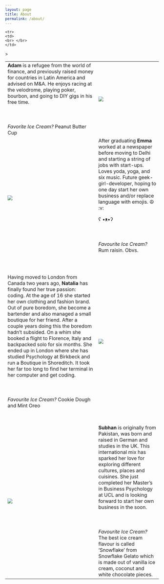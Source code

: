 ```yaml
---
layout: page
title: About
permalink: /about/
---
```


<table id="bio">

  <tr> 
    <td>
      <div class="bioleft">
      <strong>Adam</strong> is a refugee from the world of finance, and previously raised money for countries in Latin America and advised on M&A. He enjoys racing at the velodrome, playing poker, bourbon, and going to DIY gigs in his free time.  
<br></br> <br></br>
<em>Favorite Ice Cream?</em> Peanut Butter Cup
      </div>
     </td>
     <td>
      <img class="biopicright" src="/blog/images/about/adam.jpg"/>
    </td> 
  </tr>
     
    <tr>
    <td>
    <br> </br>
    </td>
</tr>
     
 <tr> 
    <td>
<img class="biopicleft" src="/blog/images/about/emma.jpg"/>
</td>
         <td>
<div class="bioright">
After graduating <strong>Emma</strong> worked at a newspaper before moving to Delhi and starting a string of jobs with start-ups. Loves yoda, yoga, and six music. Future geek-girl-developer, hoping to one day start her own business and/or replace language with emojis. ☮ :v:

ʕ •ᴥ•ʔ
<br></br> <br></br>
<em>Favourite Ice Cream?</em> Rum raisin. Obvs.
</div>
</td>
</tr>>

<tr>
    <td>
    <br> </br>
    </td>
</tr>

<tr>
<td>
<div class="bioleft">
Having moved to London from Canada two years ago, <strong>Natalia</strong> has finally found her true passion: coding. At the age of 16 she started her own clothing and fashion brand. Out of pure boredom, she become a bartender and also managed a small boutique for her friend. After a couple years doing this the boredom hadn’t subsided. On a whim she booked a flight to Florence, Italy and backpacked solo for six months. She ended up in London where she has studied Psychology at Birkbeck and run a Boutique in Shoreditch. It took her far too long to find her terminal in her computer and get coding. <br></br> <br></br>
<em>Favourite Ice Cream?</em> Cookie Dough and Mint Oreo
</div>
</td>
<td>
<img class="biopicright" src="/blog/images/about/Nat.png"/>
</td>
</tr>

<tr>
    <td>
    <br> </br>
    </td>
</tr>

<tr>
    <td>
      <img class="biopicleft" src="/blog/images/about/subhan.jpg"/>
    </td>
    <td>
      <div class="bioright">
      <strong>Subhan</strong> is originally from Pakistan, was born and raised in German and studies in the UK. This international mix has  sparked her love for exploring different cultures, places and cuisines. She just completed her Master’s in Business Psychology at UCL and is looking forward to start her own business in the soon. <br></br> <br></br>
      <em>Favourite Ice Cream?</em> The best ice cream flavour is called ‘Snowflake’ from Snowflake Gelato which is made out of vanilla ice cream, coconut and white chocolate pieces.
      </div>
    </td>
</tr>
</table>


